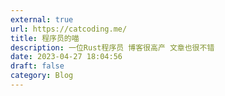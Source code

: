 ```yaml
---
external: true
url: https://catcoding.me/
title: 程序员的喵
description: 一位Rust程序员 博客很高产 文章也很不错
date: 2023-04-27 18:04:56
draft: false
category: Blog
---
```

